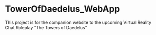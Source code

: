 # TowerOfDaedelus_WebApp
This project is for the companion website to the upcoming Virtual Reality Chat Roleplay "The Towers of Daedelus"